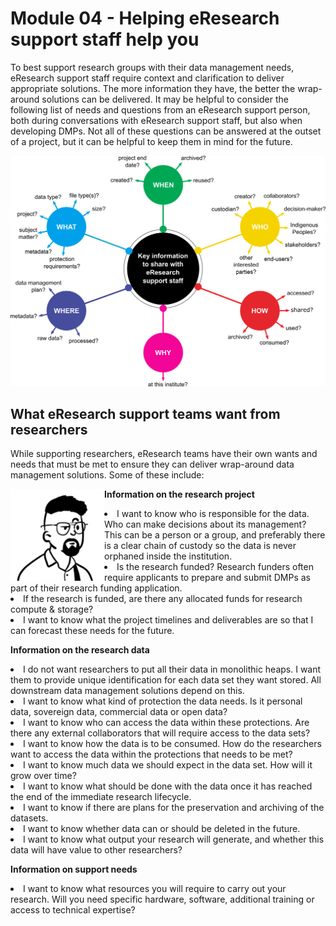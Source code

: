 # Module 04 - Helping eResearch support staff help you

To best support research groups with their data management needs, eResearch support staff require context and clarification to deliver appropriate solutions. The more information they have, the better the wrap-around solutions can be delivered. It may be helpful to consider the following list of needs and questions from an eResearch support person, both during conversations with eResearch support staff, but also when developing DMPs. Not all of these questions can be answered at the outset of a project, but it can be helpful to keep them in mind for the future.

![The who, what, when, where, why, and how of data management](../figures/5Ws-eResearch-support-staff-draft-v2.png)

## What eResearch support teams want from researchers

While supporting researchers, eResearch teams have their own wants and needs that must be met to ensure they can deliver wrap-around data management solutions. Some of these include:

<p>
<img src="https://github.com/GenomicsAotearoa/data-management-resources/blob/main/docs/figures/Darryl-profile.png?raw=true" style="float:left;width:150px;" alt="Profile image of eResearch manager Darryl">
  
  
  <b>Information on the research project</b>
  <li>I want to know who is responsible for the data. Who can make decisions about its management?  This can be a person or a group, and preferably there is a clear chain of custody so the data is never orphaned inside the institution.</li>
  <li>Is the research funded? Research funders often require applicants to prepare and submit DMPs as part of their research funding application.</li>
  <li>If the research is funded, are there any allocated funds for research compute & storage?</li>
  <li>I want to know what the project timelines and deliverables are so that I can forecast these needs for the future.</li>
</p>
  
  <b>Information on the research data</b>
  
  <li>I do not want researchers to put all their data in monolithic heaps. I want them to provide unique identification for each data set they want stored. All downstream data management solutions depend on this.</li>
  <li>I want to know what kind of protection the data needs. Is it personal data, sovereign data, commercial data or open data?</li>
  <li>I want to know who can access the data within these protections. Are there any external collaborators that will require access to the data sets?</li>
  <li>I want to know how the data is to be consumed. How do the researchers want to access the data within the protections that needs to be met?</li>
  <li>I want to know much data we should expect in the data set. How will it grow over time?</li>
  <li>I want to know what should be done with the data once it has reached the end of the immediate research lifecycle.</li>
  <li>I want to know if there are plans for the preservation and archiving of the datasets.</li>
  <li>I want to know whether data can or should be deleted in the future.</li>
  <li>I want to know what output your research will generate, and whether this data will have value to other researchers?</li>

  
  <b>Information on support needs</b>
  
  <li>I want to know what resources you will require to carry out your research. Will you need specific hardware, software, additional training or access to technical expertise?</li>

